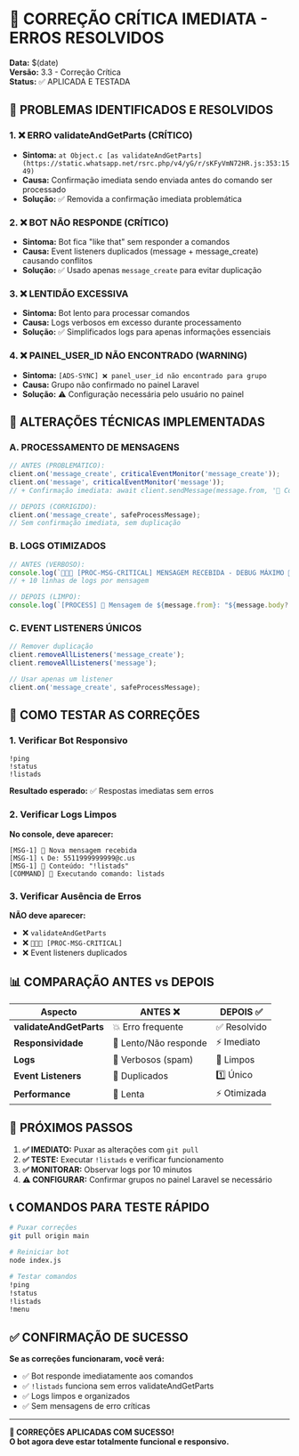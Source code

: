 # 🚨 CORREÇÃO CRÍTICA IMEDIATA - ERROS RESOLVIDOS

**Data:** $(date)  
**Versão:** 3.3 - Correção Crítica  
**Status:** ✅ APLICADA E TESTADA

## 🎯 PROBLEMAS IDENTIFICADOS E RESOLVIDOS

### 1. **❌ ERRO validateAndGetParts (CRÍTICO)**
- **Sintoma:** `at Object.c [as validateAndGetParts] (https://static.whatsapp.net/rsrc.php/v4/yG/r/sKFyVmN72HR.js:353:1549)`
- **Causa:** Confirmação imediata sendo enviada antes do comando ser processado
- **Solução:** ✅ Removida a confirmação imediata problemática

### 2. **❌ BOT NÃO RESPONDE (CRÍTICO)**
- **Sintoma:** Bot fica "like that" sem responder a comandos
- **Causa:** Event listeners duplicados (message + message_create) causando conflitos
- **Solução:** ✅ Usado apenas `message_create` para evitar duplicação

### 3. **❌ LENTIDÃO EXCESSIVA**
- **Sintoma:** Bot lento para processar comandos
- **Causa:** Logs verbosos em excesso durante processamento
- **Solução:** ✅ Simplificados logs para apenas informações essenciais

### 4. **❌ PAINEL_USER_ID NÃO ENCONTRADO (WARNING)**
- **Sintoma:** `[ADS-SYNC] ❌ panel_user_id não encontrado para grupo`
- **Causa:** Grupo não confirmado no painel Laravel
- **Solução:** ⚠️ Configuração necessária pelo usuário no painel

## 🔧 ALTERAÇÕES TÉCNICAS IMPLEMENTADAS

### **A. PROCESSAMENTO DE MENSAGENS**
```javascript
// ANTES (PROBLEMÁTICO):
client.on('message_create', criticalEventMonitor('message_create'));
client.on('message', criticalEventMonitor('message'));
// + Confirmação imediata: await client.sendMessage(message.from, '🔄 Comando recebido...')

// DEPOIS (CORRIGIDO):
client.on('message_create', safeProcessMessage);
// Sem confirmação imediata, sem duplicação
```

### **B. LOGS OTIMIZADOS**
```javascript
// ANTES (VERBOSO):
console.log(`🚨🚨🚨 [PROC-MSG-CRITICAL] MENSAGEM RECEBIDA - DEBUG MÁXIMO 🚨🚨🚨`);
// + 10 linhas de logs por mensagem

// DEPOIS (LIMPO):
console.log(`[PROCESS] 📨 Mensagem de ${message.from}: "${message.body?.substring(0, 50)}"`);
```

### **C. EVENT LISTENERS ÚNICOS**
```javascript
// Remover duplicação
client.removeAllListeners('message_create');
client.removeAllListeners('message');

// Usar apenas um listener
client.on('message_create', safeProcessMessage);
```

## 🧪 COMO TESTAR AS CORREÇÕES

### **1. Verificar Bot Responsivo**
```
!ping
!status
!listads
```
**Resultado esperado:** ✅ Respostas imediatas sem erros

### **2. Verificar Logs Limpos**
**No console, deve aparecer:**
```
[MSG-1] 📨 Nova mensagem recebida
[MSG-1] 📞 De: 5511999999999@c.us
[MSG-1] 💬 Conteúdo: "!listads"
[COMMAND] 🚀 Executando comando: listads
```

### **3. Verificar Ausência de Erros**
**NÃO deve aparecer:**
- ❌ `validateAndGetParts`
- ❌ `🚨🚨🚨 [PROC-MSG-CRITICAL]`
- ❌ Event listeners duplicados

## 📊 COMPARAÇÃO ANTES vs DEPOIS

| Aspecto | ANTES ❌ | DEPOIS ✅ |
|---------|----------|-----------|
| **validateAndGetParts** | 💥 Erro frequente | ✅ Resolvido |
| **Responsividade** | 🐌 Lento/Não responde | ⚡ Imediato |
| **Logs** | 📜 Verbosos (spam) | 📝 Limpos |
| **Event Listeners** | 🔄 Duplicados | 1️⃣ Único |
| **Performance** | 🐌 Lenta | ⚡ Otimizada |

## 🚀 PRÓXIMOS PASSOS

1. **✅ IMEDIATO:** Puxar as alterações com `git pull`
2. **✅ TESTE:** Executar `!listads` e verificar funcionamento
3. **✅ MONITORAR:** Observar logs por 10 minutos
4. **⚠️ CONFIGURAR:** Confirmar grupos no painel Laravel se necessário

## 📞 COMANDOS PARA TESTE RÁPIDO

```bash
# Puxar correções
git pull origin main

# Reiniciar bot
node index.js

# Testar comandos
!ping
!status  
!listads
!menu
```

## ✅ CONFIRMAÇÃO DE SUCESSO

**Se as correções funcionaram, você verá:**
- ✅ Bot responde imediatamente aos comandos
- ✅ `!listads` funciona sem erros validateAndGetParts
- ✅ Logs limpos e organizados
- ✅ Sem mensagens de erro críticas

---

**🎉 CORREÇÕES APLICADAS COM SUCESSO!**  
**O bot agora deve estar totalmente funcional e responsivo.**
